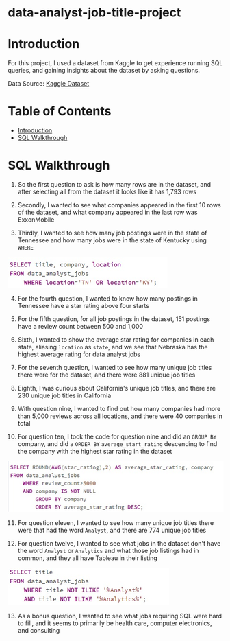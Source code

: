 # data-analyst-job-title-project

# Introduction
For this project, I used a dataset from Kaggle to get experience running SQL queries, and gaining insights about the dataset by asking questions.

Data Source: [Kaggle Dataset](https://www.kaggle.com/elroyggj/indeed-dataset-data-scientistanalystengineer)

# Table of Contents
* [Introduction](#Introduction)
* [SQL Walkthrough](#SQL-Walkthrough)

# SQL Walkthrough
1. So the first question to ask is how many rows are in the dataset, and after selecting all from the dataset it looks like it has 1,793 rows

2. Secondly, I wanted to see what companies appeared in the first 10 rows of the dataset, and what company appeared in the last row was ExxonMobile

3. Thirdly, I wanted to see how many job postings were in the state of Tennessee and how many jobs were in the state of Kentucky using `WHERE`

![Question 3](./assets/question_3.jpg)

4. For the fourth question, I wanted to know how many postings in Tennessee have a star rating above four starts

5. For the fifth question, for all job postings in the dataset, 151 postings have a review count between 500 and 1,000

6. Sixth, I wanted to show the average star rating for companies in each state, aliasing `location` as `state`, and we see that Nebraska has the highest average rating for data analyst jobs

7. For the seventh question, I wanted to see how many unique job titles there were for the dataset, and there were 881 unique job titles

8. Eighth, I was curious about California's unique job titles, and there are 230 unique job titles in California

9. With question nine, I wanted to find out how many companies had more than 5,000 reviews across all locations, and there were 40 companies in total

10. For question ten, I took the code for question nine and did an `GROUP BY` company, and did a `ORDER BY` `average_start_rating` descending to find the company with the highest star rating in the dataset

![Question 10](./assets/question_10.jpg)

11. For question eleven, I wanted to see how many unique job titles there were that had the word `Analyst`, and there are 774 unique job titles

12. For question twelve, I wanted to see what jobs in the dataset don't have the word `Analyst` or `Analytics` and what those job listings had in common, and they all have Tableau in their listing

![Question 12](./assets/question_12.jpg)

13. As a bonus question, I wanted to see what jobs requiring SQL were hard to fill, and it seems to primarily be health care, computer electronics, and consulting